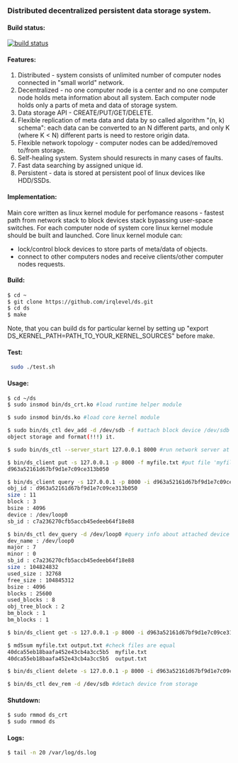 ### Distributed decentralized persistent data storage system.

#### Build status:
[![build status](https://travis-ci.org/irqlevel/ds.svg?branch=master)](https://travis-ci.org/irqlevel/ds)

#### Features:
1. Distributed - system consists of unlimited number of computer nodes connected in
"small world" network.
2. Decentralized - no one computer node is a center and no one computer node
holds meta information about all system. Each computer node holds only a parts
of meta and data of storage system.
3. Data storage API - CREATE/PUT/GET/DELETE.
4. Flexible replication of meta data and data by so called algorithm "(n, k) schema":
each data can be converted to an N different parts, and only K (where K < N) different parts is need
to restore origin data.
5. Flexible network topology - computer nodes can be added/removed to/from
storage.
6. Self-healing system. System should resurects in many cases of faults.
7. Fast data searching by assigned unique id.
8. Persistent - data is stored at persistent pool of linux devices like HDD/SSDs.

#### Implementation:
Main core written as linux kernel module for perfomance reasons - fastest path
from network stack to block devices stack bypassing user-space switches.
For each computer node of system core linux kernel module should be built and launched.
Core linux kernel module can:
- lock/control block devices to store parts of meta/data of objects.
- connect to other computers nodes
and receive clients/other computer nodes requests.

#### Build:
```sh
$ cd ~
$ git clone https://github.com/irqlevel/ds.git
$ cd ds
$ make
```
Note, that you can build ds for particular kernel by
setting up "export DS_KERNEL_PATH=PATH_TO_YOUR_KERNEL_SOURCES" before make.

#### Test:
```sh
 sudo ./test.sh
```

#### Usage:
```sh
$ cd ~/ds
$ sudo insmod bin/ds_crt.ko #load runtime helper module

$ sudo insmod bin/ds.ko #load core kernel module

$ sudo bin/ds_ctl dev_add -d /dev/sdb -f #attach block device /dev/sdb to 
object storage and format(!!!) it.

$ sudo bin/ds_ctl --server_start 127.0.0.1 8000 #run network server at 127.0.0.1:8000

$ bin/ds_client put -s 127.0.0.1 -p 8000 -f myfile.txt #put file 'myfile.txt' inside storage
d963a52161d67bf9d1e7c09ce313b050

$ bin/ds_client query -s 127.0.0.1 -p 8000 -i d963a52161d67bf9d1e7c09ce313b050 #query stored file(object)
obj_id : d963a52161d67bf9d1e7c09ce313b050 
size : 11
block : 3
bsize : 4096
device : /dev/loop0
sb_id : c7a236270cfb5accb45edeeb64f18e88

$ bin/ds_ctl dev_query -d /dev/loop0 #query info about attached device
dev_name : /dev/loop0
major : 7
minor : 0
sb_id : c7a236270cfb5accb45edeeb64f18e88
size : 104824832
used_size : 32768
free_size : 104845312
bsize : 4096
blocks : 25600
used_blocks : 8
obj_tree_block : 2
bm_block : 1
bm_blocks : 1

$ bin/ds_client get -s 127.0.0.1 -p 8000 -i d963a52161d67bf9d1e7c09ce313b050 -f output.txt #read file back from storage

$ md5sum myfile.txt output.txt #check files are equal
40dca55eb18baafa452e43cb4a3cc5b5  myfile.txt
40dca55eb18baafa452e43cb4a3cc5b5  output.txt

$ bin/ds_client delete -s 127.0.0.1 -p 8000 -i d963a52161d67bf9d1e7c09ce313b050 #delete file from storage

$ bin/ds_ctl dev_rem -d /dev/sdb #detach device from storage
```
#### Shutdown:
```sh
$ sudo rmmod ds_crt
$ sudo rmmod ds
```
#### Logs:
```sh
$ tail -n 20 /var/log/ds.log
```
